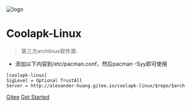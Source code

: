 ![logo](https://docsify.js.org/_media/icon.svg)

# Coolapk-Linux

> 第三方archlinux软件源.

* 添加以下内容到/etc/pacman.conf，然后pacman -Syy即可使用

```
[coolapk-linux]
SigLevel = Optional TrustAll
Server = http://alexander-huang.gitee.io/coolapk-linux/$repo/$arch
```


[Gitee](https://gitee.com/alexander-huang/coolapk-linux.git)
[Get Started](#quick-start)